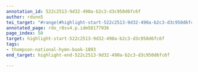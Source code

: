 ```yaml
---
annotation_id: 522c2513-9d32-490a-b2c3-d3c950d6fc6f
author: rdunn5
tei_target: "#range(#highlight-start-522c2513-9d32-490a-b2c3-d3c950d6fc6f, #highlight-end-522c2513-9d32-490a-b2c3-d3c950d6fc6f)"
annotated_page: rdx_r8sv4.p.idm58177936
page_index: 50
target: highlight-start-522c2513-9d32-490a-b2c3-d3c950d6fc6f
tags:
- thompson-national-hymn-book-1893
end_target: highlight-end-522c2513-9d32-490a-b2c3-d3c950d6fc6f

---
```

